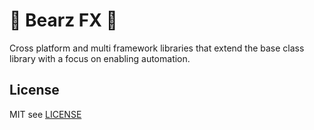 # 🐻 Bearz FX 🧔

Cross platform and multi framework libraries that extend the base class library
with a focus on enabling automation.

## License

MIT see [LICENSE](./LICENSE.md)
